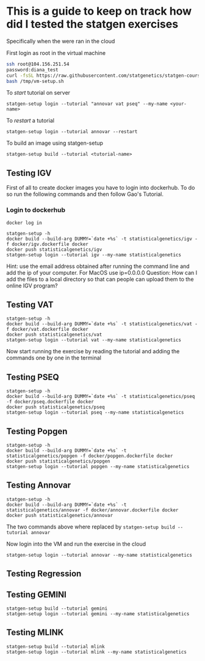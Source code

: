 # This is a guide to keep on track how did I tested the statgen exercises
Specifically when the were ran in the cloud

First login as root in the virtual machine

```bash
ssh root@104.156.251.54
password:diana_test
curl -fsSL https://raw.githubusercontent.com/statgenetics/statgen-courses/master/src/vm-setup.sh -o /tmp/vm-setup.sh
bash /tmp/vm-setup.sh
```

To *start* tutorial on server

`statgen-setup login --tutorial "annovar vat pseq" --my-name <your-name>`

To *restart* a tutorial

`statgen-setup login --tutorial annovar --restart`

To build an image using statgen-setup

`statgen-setup build --tutorial <tutorial-name>`


## Testing IGV 

First of all to create docker images you have to login into dockerhub. To do so run the following commands and then follow Gao's Tutorial.

### Login to dockerhub

`docker log in`

```
statgen-setup -h
docker build --build-arg DUMMY=`date +%s` -t statisticalgenetics/igv -f docker/igv.dockerfile docker 
docker push statisticalgenetics/igv
statgen-setup login --tutorial igv --my-name statisticalgenetics

```
Hint: use the email address obtained after running the command line and add the ip of your computer.
For MacOS use ip=0.0.0.0
Question: How can I add the files to a local directory so that can people can upload them to the online IGV program?

## Testing VAT

```
statgen-setup -h
docker build --build-arg DUMMY=`date +%s` -t statisticalgenetics/vat -f docker/vat.dockerfile docker 
docker push statisticalgenetics/vat
statgen-setup login --tutorial vat --my-name statisticalgenetics

```

Now start running the exercise by reading the tutorial and adding the commands one by one in the terminal


## Testing PSEQ

```
statgen-setup -h
docker build --build-arg DUMMY=`date +%s` -t statisticalgenetics/pseq -f docker/pseq.dockerfile docker 
docker push statisticalgenetics/pseq
statgen-setup login --tutorial pseq --my-name statisticalgenetics

```

## Testing Popgen

```
statgen-setup -h
docker build --build-arg DUMMY=`date +%s` -t statisticalgenetics/popgen -f docker/popgen.dockerfile docker 
docker push statisticalgenetics/popgen
statgen-setup login --tutorial popgen --my-name statisticalgenetics

```

## Testing Annovar

```
statgen-setup -h
docker build --build-arg DUMMY=`date +%s` -t statisticalgenetics/annovar -f docker/annovar.dockerfile docker 
docker push statisticalgenetics/annovar
```

The two commands above where replaced by `statgen-setup build --tutorial annovar`

Now login into the VM and run the exercise in the cloud

```
statgen-setup login --tutorial annovar --my-name statisticalgenetics

```

## Testing Regression

## Testing GEMINI

```
statgen-setup build --tutorial gemini
statgen-setup login --tutorial gemini --my-name statisticalgenetics

```
## Testing MLINK

```
statgen-setup build --tutorial mlink
statgen-setup login --tutorial mlink --my-name statisticalgenetics

```

